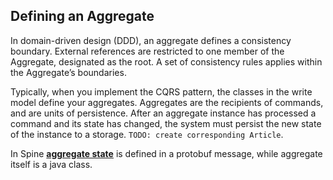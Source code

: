## Defining an Aggregate

In domain-driven design (DDD), an aggregate defines a consistency boundary. External references are restricted to one member of the Aggregate, designated as the root. A set of consistency rules applies within the Aggregate’s boundaries.

Typically, when you implement the CQRS pattern, the classes in the write model define your aggregates. Aggregates are the recipients of commands, and are units of persistence. After an aggregate instance has processed a command and its state has changed, the system must persist the new state of the instance to a storage. `TODO: create corresponding Article`.

In Spine [**aggregate state**](../biz-model/aggregate-states.md) is defined in a protobuf message, while aggregate itself is a java class. 


